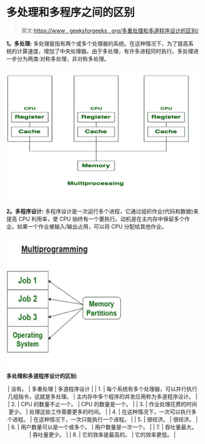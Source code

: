 # 多处理和多程序之间的区别

> 原文:[https://www . geeksforgeeks . org/多重处理和多道程序设计的区别/](https://www.geeksforgeeks.org/difference-between-multiprocessing-and-multiprogramming/)

**1。多处理:**
多处理是指有两个或多个处理器的系统。在这种情况下，为了提高系统的计算速度，增加了中央处理器。由于多处理，有许多进程同时执行。多处理进一步分为两类:对称多处理，非对称多处理。

![](img/b338f92fab1ecb4affa88ea7de67c080.png)

**2。多程序设计:**
多程序设计是一次运行多个进程，它通过组织作业(代码和数据)来提高 CPU 利用率，使 CPU 始终有一个要执行。动机是在主内存中保留多个作业。如果一个作业被输入/输出占用，可以将 CPU 分配给其他作业。

![](img/144e820d6fa035f8fcf19e48435e647b.png)

**多处理和多道程序设计的区别:**

<center>

| 没有。 | 多重处理 | 多道程序设计 |
| 1. | 每个系统有多个处理器，可以并行执行几组指令，这就是多处理。 | 主内存中多个程序的并发应用称为多道程序设计。 |
| 2. | CPU 的数量不止一个。 | CPU 的数量是一个。 |
| 3. | 作业处理花费的时间更少。 | 处理这些工作需要更多的时间。 |
| 4. | 在这种情况下，一次可以执行多个进程。 | 在这种情况下，一次只能执行一个进程。 |
| 5. | 很经济。 | 很经济。 |
| 6. | 用户数量可以是一个或多个。 | 用户数量是一次一个。 |
| 7. | 吞吐量最大。 | 吞吐量更少。 |
| 8. | 它的效率是最高的。 | 它的效率更低。 |

</center>